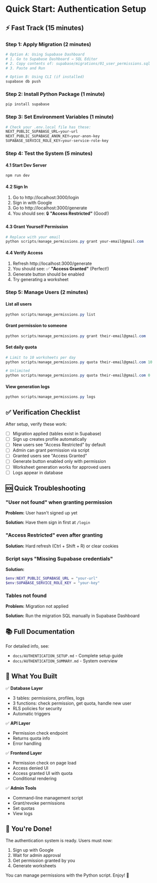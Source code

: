 # Quick Start: Authentication Setup

## ⚡ Fast Track (15 minutes)

### Step 1: Apply Migration (2 minutes)
```powershell
# Option A: Using Supabase Dashboard
# 1. Go to Supabase Dashboard → SQL Editor
# 2. Copy contents of: supabase/migrations/01_user_permissions.sql
# 3. Paste and Run

# Option B: Using CLI (if installed)
supabase db push
```

### Step 2: Install Python Package (1 minute)
```powershell
pip install supabase
```

### Step 3: Set Environment Variables (1 minute)
```powershell
# Check your .env.local file has these:
NEXT_PUBLIC_SUPABASE_URL=your-url
NEXT_PUBLIC_SUPABASE_ANON_KEY=your-anon-key
SUPABASE_SERVICE_ROLE_KEY=your-service-role-key
```

### Step 4: Test the System (5 minutes)

#### 4.1 Start Dev Server
```powershell
npm run dev
```

#### 4.2 Sign In
1. Go to http://localhost:3000/login
2. Sign in with Google
3. Go to http://localhost:3000/generate
4. You should see: 🔒 **"Access Restricted"** (Good!)

#### 4.3 Grant Yourself Permission
```powershell
# Replace with your email
python scripts/manage_permissions.py grant your-email@gmail.com
```

#### 4.4 Verify Access
1. Refresh http://localhost:3000/generate
2. You should see: ✅ **"Access Granted"** (Perfect!)
3. Generate button should be enabled
4. Try generating a worksheet

### Step 5: Manage Users (2 minutes)

#### List all users
```powershell
python scripts/manage_permissions.py list
```

#### Grant permission to someone
```powershell
python scripts/manage_permissions.py grant their-email@gmail.com
```

#### Set daily quota
```powershell
# Limit to 10 worksheets per day
python scripts/manage_permissions.py quota their-email@gmail.com 10

# Unlimited
python scripts/manage_permissions.py quota their-email@gmail.com 0
```

#### View generation logs
```powershell
python scripts/manage_permissions.py logs
```

## ✅ Verification Checklist

After setup, verify these work:

- [ ] Migration applied (tables exist in Supabase)
- [ ] Sign up creates profile automatically
- [ ] New users see "Access Restricted" by default
- [ ] Admin can grant permission via script
- [ ] Granted users see "Access Granted"
- [ ] Generate button enabled only with permission
- [ ] Worksheet generation works for approved users
- [ ] Logs appear in database

## 🆘 Quick Troubleshooting

### "User not found" when granting permission
**Problem:** User hasn't signed up yet

**Solution:** Have them sign in first at `/login`

### "Access Restricted" even after granting
**Solution:** Hard refresh (Ctrl + Shift + R) or clear cookies

### Script says "Missing Supabase credentials"
**Solution:** 
```powershell
$env:NEXT_PUBLIC_SUPABASE_URL = "your-url"
$env:SUPABASE_SERVICE_ROLE_KEY = "your-key"
```

### Tables not found
**Problem:** Migration not applied

**Solution:** Run the migration SQL manually in Supabase Dashboard

## 📚 Full Documentation

For detailed info, see:
- `docs/AUTHENTICATION_SETUP.md` - Complete setup guide
- `docs/AUTHENTICATION_SUMMARY.md` - System overview

## 🎯 What You Built

✅ **Database Layer**
- 3 tables: permissions, profiles, logs
- 3 functions: check permission, get quota, handle new user
- RLS policies for security
- Automatic triggers

✅ **API Layer**
- Permission check endpoint
- Returns quota info
- Error handling

✅ **Frontend Layer**
- Permission check on page load
- Access denied UI
- Access granted UI with quota
- Conditional rendering

✅ **Admin Tools**
- Command-line management script
- Grant/revoke permissions
- Set quotas
- View logs

## 🚀 You're Done!

The authentication system is ready. Users must now:
1. Sign up with Google
2. Wait for admin approval
3. Get permission granted by you
4. Generate worksheets

You can manage permissions with the Python script. Enjoy! 🎉
